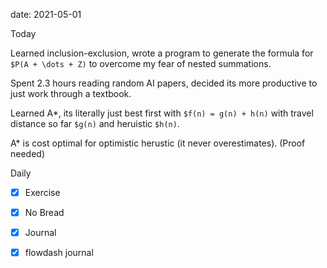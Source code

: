 date: 2021-05-01


Today

Learned inclusion-exclusion, wrote a program to generate the formula for `$P(A + \dots + Z)` to overcome my fear of nested summations.

Spent 2.3 hours reading random AI papers, decided its more productive to just work through a textbook.


Learned A*, its literally just best first with `$f(n) = g(n) + h(n)` with travel distance so far `$g(n)` and heruistic `$h(n)`.

A* is cost optimal for optimistic herustic (it never overestimates).
(Proof needed)

Daily
- [x] Exercise
- [x] No Bread
- [x] Journal
- [x] flowdash journal

